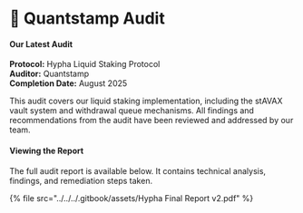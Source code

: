 # 🔐 Quantstamp Audit

#### Our Latest Audit

**Protocol:** Hypha Liquid Staking Protocol\
**Auditor:** Quantstamp\
**Completion Date:** August 2025

This audit covers our liquid staking implementation, including the stAVAX vault system and withdrawal queue mechanisms. All findings and recommendations from the audit have been reviewed and addressed by our team.

#### Viewing the Report

The full audit report is available below. It contains technical analysis, findings, and remediation steps taken.

{% file src="../../../.gitbook/assets/Hypha Final Report v2.pdf" %}
